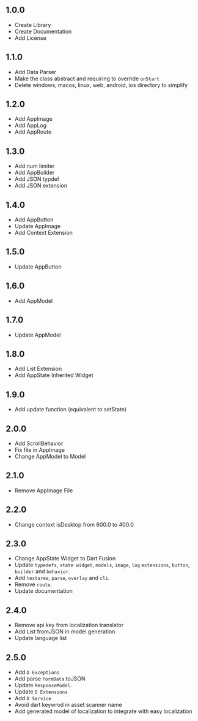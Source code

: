 ## 1.0.0
* Create Library
* Create Documentation
* Add License
## 1.1.0
* Add Data Parser
* Make the class abstract and requiring to override `onStart`
* Delete windows, macos, linux, web, android, ios directory to simplify
## 1.2.0
* Add AppImage
* Add AppLog
* Add AppRoute
## 1.3.0
* Add num limiter
* Add AppBuilder
* Add JSON typdef
* Add JSON extension
## 1.4.0
* Add AppButton
* Update AppImage
* Add Context Extension
## 1.5.0
* Update AppButton
## 1.6.0
* Add AppModel
## 1.7.0
* Update AppModel
## 1.8.0
* Add List Extension
* Add AppState Inherited Widget
## 1.9.0
* Add update function (equivalent to setState)
## 2.0.0
* Add ScrollBehavior
* Fix file in AppImage
* Change AppModel to Model
## 2.1.0
* Remove AppImage File
## 2.2.0
* Change context isDesktop from 600.0 to 400.0
## 2.3.0
* Change AppState Widget to Dart Fusion
* Update `typedefs`, `state widget`, `models`, `image`, `log` `extensions`, `button`, `builder` and `behavior`.
* Add `textarea`, `parse`, `overlay` and `cli`.
* Remove `route`.
* Update documentation
## 2.4.0
* Remove api key from localization translator
* Add List fromJSON in model generation
* Update language list
## 2.5.0
* Add `D Exceptions`
* Add parse `FormData` toJSON
* Update `ResponseModel`.
* Update `D Extensions`
* Add `D Service`
* Avoid dart keywrod in asset scanner name
* Add generated model of localization to integrate with easy localization
